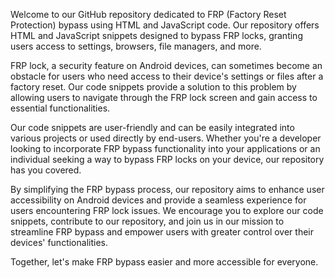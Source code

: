 Welcome to our GitHub repository dedicated to FRP (Factory Reset Protection) bypass using HTML and JavaScript code. Our repository offers HTML and JavaScript snippets designed to bypass FRP locks, granting users access to settings, browsers, file managers, and more.

FRP lock, a security feature on Android devices, can sometimes become an obstacle for users who need access to their device's settings or files after a factory reset. Our code snippets provide a solution to this problem by allowing users to navigate through the FRP lock screen and gain access to essential functionalities.

Our code snippets are user-friendly and can be easily integrated into various projects or used directly by end-users. Whether you're a developer looking to incorporate FRP bypass functionality into your applications or an individual seeking a way to bypass FRP locks on your device, our repository has you covered.

By simplifying the FRP bypass process, our repository aims to enhance user accessibility on Android devices and provide a seamless experience for users encountering FRP lock issues. We encourage you to explore our code snippets, contribute to our repository, and join us in our mission to streamline FRP bypass and empower users with greater control over their devices' functionalities.

Together, let's make FRP bypass easier and more accessible for everyone.
